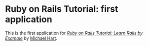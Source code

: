 # Ruby on Rails Tutorial: first application

This is the first application for [*Ruby on Rails Tutorial: Learn Rails by Example*](http://railstutorial.org/) by [Michael Hart](http://michaelhartl.com).
